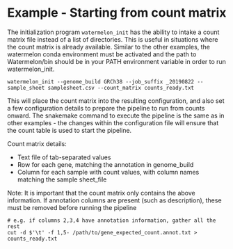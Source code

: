 # Example - Starting from count matrix

The initialization program `watermelon_init` has the ability to intake a count matrix file instead of a list of directories. This is useful in situations where the count matrix is already available. Similar to the other examples, the watermelon conda environment must be activated and the path to Watermelon/bin should be in your PATH environment variable in order to run watermelon_init.

    watermelon_init --genome_build GRCh38 --job_suffix _20190822 --sample_sheet samplesheet.csv --count_matrix counts_ready.txt

This will place the count matrix into the resulting configuration, and also set a few configuration details to prepare the pipeline to run from counts onward. The snakemake command to execute the pipeline is the same as in other examples - the changes within the configuration file will ensure that the count table is used to start the pipeline.

Count matrix details:
- Text file of tab-separated values
- Row for each gene, matching the annotation in genome_build
- Column for each sample with count values, with column names matching the sample sheet_file

Note:
It is important that the count matrix only contains the above information. If annotation columns are present (such as description), these must be removed before running the pipeline

    # e.g. if columns 2,3,4 have annotation information, gather all the rest
    cut -d $'\t' -f 1,5- /path/to/gene_expected_count.annot.txt > counts_ready.txt
